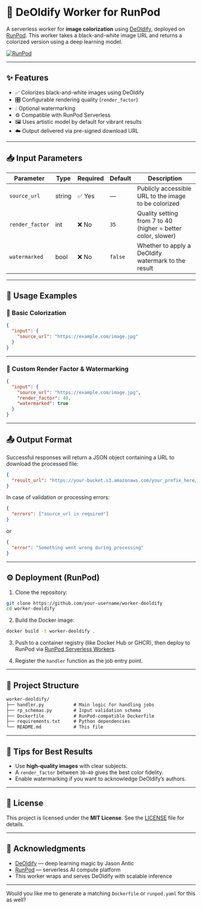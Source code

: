 # 🎨 DeOldify Worker for RunPod

A serverless worker for **image colorization** using [DeOldify](https://github.com/jantic/DeOldify), deployed on [RunPod](https://www.runpod.io). This worker takes a black-and-white image URL and returns a colorized version using a deep learning model.

[![RunPod](https://api.runpod.io/badge/kodxana/worker-deoldify)](https://www.runpod.io/console/hub/kodxana/worker-deoldify)

---

## ✨ Features

- ✅ Colorizes black-and-white images using DeOldify
- 🎛️ Configurable rendering quality (`render_factor`)
- 💧 Optional watermarking
- ⚙️ Compatible with RunPod Serverless
- 🖼️ Uses artistic model by default for vibrant results
- ☁️ Output delivered via pre-signed download URL

---

## 📥 Input Parameters

| Parameter      | Type   | Required | Default | Description |
|----------------|--------|----------|---------|-------------|
| `source_url`   | string | ✅ Yes    | —       | Publicly accessible URL to the image to be colorized |
| `render_factor`| int    | ❌ No     | `35`    | Quality setting from 7 to 40 (higher = better color, slower) |
| `watermarked`  | bool   | ❌ No     | `false` | Whether to apply a DeOldify watermark to the result |

---

## 🚀 Usage Examples

### 🔹 Basic Colorization

```json
{
  "input": {
    "source_url": "https://example.com/image.jpg"
  }
}
```

---

### 🔹 Custom Render Factor & Watermarking

```json
{
  "input": {
    "source_url": "https://example.com/image.jpg",
    "render_factor": 40,
    "watermarked": true
  }
}
```

---

## 📤 Output Format

Successful responses will return a JSON object containing a URL to download the processed file:

```json
{
  "result_url": "https://your-bucket.s3.amazonaws.com/your_prefix_here/colorized_image.jpg?X-Amz-..."
}
```

In case of validation or processing errors:

```json
{
  "errors": ["source_url is required"]
}
```

or

```json
{
  "error": "Something went wrong during processing"
}
```

---

## ⚙️ Deployment (RunPod)

1. Clone the repository:

```bash
git clone https://github.com/your-username/worker-deoldify
cd worker-deoldify
```

2. Build the Docker image:

```bash
docker build -t worker-deoldify .
```

3. Push to a container registry (like Docker Hub or GHCR), then deploy to RunPod via [RunPod Serverless Workers](https://www.runpod.io/serverless/docs).

4. Register the `handler` function as the job entry point.

---

## 📂 Project Structure

```txt
worker-deoldify/
├── handler.py           # Main logic for handling jobs
├── rp_schemas.py        # Input validation schema
├── Dockerfile           # RunPod-compatible Dockerfile
├── requirements.txt     # Python dependencies
└── README.md            # This file
```

---

## 🧪 Tips for Best Results

- Use **high-quality images** with clear subjects.
- A `render_factor` between `30–40` gives the best color fidelity.
- Enable watermarking if you want to acknowledge DeOldify’s authors.

---

## 📄 License

This project is licensed under the **MIT License**. See the [LICENSE](LICENSE) file for details.

---

## 🙏 Acknowledgments

- [DeOldify](https://github.com/jantic/DeOldify) — deep learning magic by Jason Antic
- [RunPod](https://www.runpod.io) — serverless AI compute platform
- This worker wraps and serves DeOldify with scalable inference

---

Would you like me to generate a matching `Dockerfile` or `runpod.yaml` for this as well?
